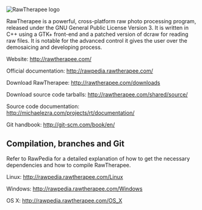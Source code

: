 ![RawTherapee logo](http://rawtherapee.com/images/logos/rawtherapee_logo_discuss.png)

RawTherapee is a powerful, cross-platform raw photo processing program, released under the GNU General Public License Version 3. It is written in C++ using a GTK+ front-end and a patched version of dcraw for reading raw files. It is notable for the advanced control it gives the user over the demosaicing and developing process.

Website:
http://rawtherapee.com/

Official documentation:
http://rawpedia.rawtherapee.com/

Download RawTherapee:
http://rawtherapee.com/downloads

Download source code tarballs:
http://rawtherapee.com/shared/source/

Source code documentation:
http://michaelezra.com/projects/rt/documentation/

Git handbook:
http://git-scm.com/book/en/

## Compilation, branches and Git
Refer to RawPedia for a detailed explanation of how to get the necessary dependencies and how to compile RawTherapee.

Linux:
http://rawpedia.rawtherapee.com/Linux

Windows:
http://rawpedia.rawtherapee.com/Windows

OS X:
http://rawpedia.rawtherapee.com/OS_X

